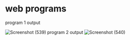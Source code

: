 # web programs
 program 1 output
 
![Screenshot (539)](https://github.com/Rashmik321/example1.html/assets/136754960/edf139ad-b46e-4d83-b5b5-40216b0ef6c6)
program 2 output
![Screenshot (540)](https://github.com/Rashmik321/example1.html/assets/136754960/d245b711-8294-461b-8835-3c7a2271b851)
